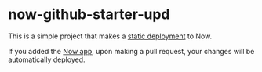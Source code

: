 # now-github-starter-upd

This is a simple project that makes a [static deployment](https://zeit.co/docs/deployment-types/static)
to Now.

If you added the [Now app](https://github.com/apps/now), upon
making a pull request, your changes will be automatically deployed.

